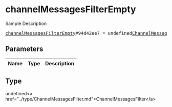 # channelMessagesFilterEmpty

Sample Description

<pre>
<a href="../constructor/channelMessagesFilterEmpty.md">channelMessagesFilterEmpty</a>#94d42ee7 = undefined<a href="../type/ChannelMessagesFilter.md">ChannelMessagesFilter</a>;
</pre>

## Parameters

| Name | Type | Description |
|------|:----:|-------------|

## Type

undefined&lt;a href=&#34;../type/ChannelMessagesFilter.md&#34;&gt;ChannelMessagesFilter&lt;/a&gt;
